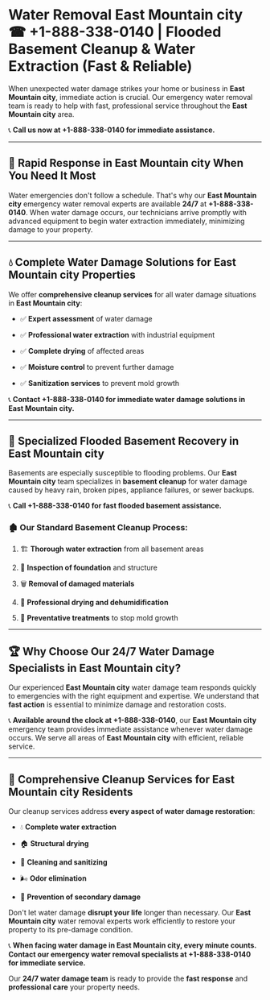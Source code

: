 # Water Removal East Mountain city ☎ +1-888-338-0140 | Flooded Basement Cleanup & Water Extraction (Fast & Reliable)

When unexpected water damage strikes your home or business in **East Mountain city**, immediate action is crucial. Our emergency water removal team is ready to help with fast, professional service throughout the **East Mountain city** area. 

📞 **Call us now at +1-888-338-0140 for immediate assistance.**
---
## 🚀 Rapid Response in East Mountain city When You Need It Most
Water emergencies don't follow a schedule. That's why our **East Mountain city** emergency water removal experts are available **24/7** at **+1-888-338-0140**. When water damage occurs, our technicians arrive promptly with advanced equipment to begin water extraction immediately, minimizing damage to your property.
---
## 💧 Complete Water Damage Solutions for East Mountain city Properties
We offer **comprehensive cleanup services** for all water damage situations in **East Mountain city**:
- ✅ **Expert assessment** of water damage  
- ✅ **Professional water extraction** with industrial equipment  
- ✅ **Complete drying** of affected areas  
- ✅ **Moisture control** to prevent further damage  
- ✅ **Sanitization services** to prevent mold growth  
📞 **Contact +1-888-338-0140 for immediate water damage solutions in East Mountain city.**
---
## 🌊 Specialized Flooded Basement Recovery in East Mountain city
Basements are especially susceptible to flooding problems. Our **East Mountain city** team specializes in **basement cleanup** for water damage caused by heavy rain, broken pipes, appliance failures, or sewer backups. 
📞 **Call +1-888-338-0140 for fast flooded basement assistance.**
### 🏚️ Our Standard Basement Cleanup Process:
1. 🏗️ **Thorough water extraction** from all basement areas  
2. 🔎 **Inspection of foundation** and structure  
3. 🗑️ **Removal of damaged materials**  
4. 💨 **Professional drying and dehumidification**  
5. 🚫 **Preventative treatments** to stop mold growth  
---
## 🏆 Why Choose Our 24/7 Water Damage Specialists in East Mountain city?
Our experienced **East Mountain city** water damage team responds quickly to emergencies with the right equipment and expertise. We understand that **fast action** is essential to minimize damage and restoration costs.
📞 **Available around the clock at +1-888-338-0140**, our **East Mountain city** emergency team provides immediate assistance whenever water damage occurs. We serve all areas of **East Mountain city** with efficient, reliable service.
---
## 🧹 Comprehensive Cleanup Services for East Mountain city Residents
Our cleanup services address **every aspect of water damage restoration**:
- 💧 **Complete water extraction**  
- 🏠 **Structural drying**  
- 🧼 **Cleaning and sanitizing**  
- 🌬️ **Odor elimination**  
- 🚫 **Prevention of secondary damage**  
Don't let water damage **disrupt your life** longer than necessary. Our **East Mountain city** water removal experts work efficiently to restore your property to its pre-damage condition.
📞 **When facing water damage in East Mountain city, every minute counts. Contact our emergency water removal specialists at +1-888-338-0140 for immediate service.**
Our **24/7 water damage team** is ready to provide the **fast response** and **professional care** your property needs.
